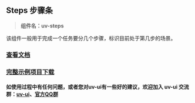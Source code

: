 ## Steps 步骤条

> **组件名：uv-steps**

该组件一般用于完成一个任务要分几个步骤，标识目前处于第几步的场景。

### <a href="https://www.uvui.cn/components/steps.html" target="_blank">查看文档</a>

### [完整示例项目下载](https://ext.dcloud.net.cn/plugin?name=uv-ui)

#### 如使用过程中有任何问题，或者您对uv-ui有一些好的建议，欢迎加入 uv-ui 交流群：<a href="https://ext.dcloud.net.cn/plugin?id=12287" target="_blank">uv-ui</a>、<a href="https://www.uvui.cn/components/addQQGroup.html" target="_blank">官方QQ群</a>
